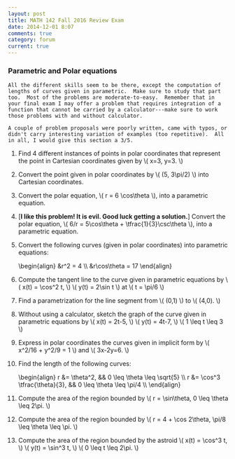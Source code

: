 ```yaml
---
layout: post
title: MATH 142 Fall 2016 Review Exam
date: 2014-12-01 8:07
comments: true
category: forum
current: true
---
```


<div class="well">
	<h3>Parametric and Polar equations</h3>

	All the different skills seem to be there, except the computation of lengths of curves given in parametric.  Make sure to study that part too.  Most of the problems are moderate-to-easy.  Remember that in your final exam I may offer a problem that requires integration of a function that cannot be carried by a calculator---make sure to work those problems with and without calculator.

	A couple of problem proposals were poorly written, came with typos, or didn't carry interesting variation of examples (too repetitive).  All in all, I would give this section a 3/5.
</div>

1. Find 4 different instances of points in polar coordinates that represent the point in Cartesian coordinates given by <span>\\( x=3, y=3. \\)</span>

2. Convert the point given in polar coordinates by <span>\\( (5, 3\pi/2) \\)</span> into Cartesian coordinates.

3. Convert the polar equation, <span>\\( r = 6 \cos\theta \\)</span>, into a parametric equation.

4. [<strong>I like this problem!  It is evil.  Good luck getting a solution.</strong>] Convert the polar equation, <span>\\( 6/r = 5\cos\theta + \tfrac{1}{3}\csc\theta \\)</span>, into a parametric equation. 


5. Convert the following curves (given in polar coordinates) into parametric equations:
	<div>
		\begin{align}
		&r^2 = 4 \\
		&r\cos\theta = 17
		\end{align}
	</div>

5. Compute the tangent line to the curve given in parametric equations by <span>\\( x(t) = \cos^2 t, \\)</span> <span>\\( y(t) = 2\sin t \\)</span> at <span>\\( t = \pi/6 \\)</span>

4. Find a parametrization for the line segment from <span>\\( (0,1) \\)</span> to <span>\\( (4,0). \\)</span>

5. Without using a calculator, sketch the graph of the curve given in parametric equations by <span>\\( x(t) = 2t-5, \\)</span> <span>\\( y(t) = 4t-7, \\)</span>  <span>\\( 1 \leq t \leq 3 \\)</span>

6. Express in polar coordinates the curves given in implicit form by <span>\\( x^2/16 + y^2/9 = 1 \\)<span> and <span>\\( 3x-2y=6. \\)<span>

7. Find the length of the following curves:
	<div>
		\begin{align}
		r &= \theta^2, && 0 \leq \theta \leq \sqrt{5} \\
		r &= \cos^3 \tfrac{\theta}{3}, && 0 \leq \theta \leq \pi/4 \\
		\end{align}
	</div>	

8. Compute the area of the region bounded by <span>\\( r = \sin\theta,  0 \leq \theta \leq 2\pi. \\)</span>

10. Compute the area of the region bounded by <span>\\( r = 4 + \cos 2\theta, \pi/8 \leq \theta \leq \pi. \\)<span>

11. Compute the area of the region bounded by the astroid <span>\\( x(t) = \cos^3 t, \\)</span> <span>\\( y(t) = \sin^3 t, \\)<span> <span>\\( 0 \leq t \leq 2\pi. \\)</span>

